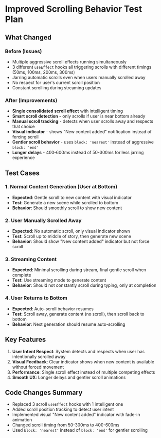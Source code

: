 # Improved Scrolling Behavior Test Plan

## What Changed

### Before (Issues)
- Multiple aggressive scroll effects running simultaneously
- 3 different `useEffect` hooks all triggering scrolls with different timings (50ms, 100ms, 200ms, 300ms)
- Jarring automatic scrolls even when users manually scrolled away
- No respect for user's current scroll position
- Constant scrolling during streaming updates

### After (Improvements)
- **Single consolidated scroll effect** with intelligent timing
- **Smart scroll detection** - only scrolls if user is near bottom already
- **Manual scroll tracking** - detects when user scrolls away and respects that choice
- **Visual indicator** - shows "New content added" notification instead of forcing scroll
- **Gentler scroll behavior** - uses `block: 'nearest'` instead of aggressive `block: 'end'`
- **Longer delays** - 400-600ms instead of 50-300ms for less jarring experience

## Test Cases

### 1. Normal Content Generation (User at Bottom)
- **Expected**: Gentle scroll to new content with visual indicator
- **Test**: Generate a new scene while scrolled to bottom
- **Behavior**: Should smoothly scroll to show new content

### 2. User Manually Scrolled Away
- **Expected**: No automatic scroll, only visual indicator shown
- **Test**: Scroll up to middle of story, then generate new scene
- **Behavior**: Should show "New content added" indicator but not force scroll

### 3. Streaming Content
- **Expected**: Minimal scrolling during stream, final gentle scroll when complete
- **Test**: Use streaming mode to generate content
- **Behavior**: Should not constantly scroll during typing, only at completion

### 4. User Returns to Bottom
- **Expected**: Auto-scroll behavior resumes
- **Test**: Scroll away, generate content (no scroll), then scroll back to bottom
- **Behavior**: Next generation should resume auto-scrolling

## Key Features

1. **User Intent Respect**: System detects and respects when user has intentionally scrolled away
2. **Visual Feedback**: Clear indicator shows when new content is available without forced movement
3. **Performance**: Single scroll effect instead of multiple competing effects
4. **Smooth UX**: Longer delays and gentler scroll animations

## Code Changes Summary

- Replaced 3 scroll `useEffect` hooks with 1 intelligent one
- Added scroll position tracking to detect user intent
- Implemented visual "New content added" indicator with fade-in animation
- Changed scroll timing from 50-300ms to 400-600ms
- Used `block: 'nearest'` instead of `block: 'end'` for gentler scrolling